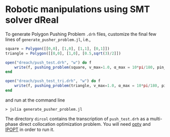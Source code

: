 # Robotic manipulations using SMT solver dReal

To generate Polygon Pushing Problem `.drh` files, customize the final few lines of `generate_pusher_problem.jl`, i.e.,
```julia
square = Polygon([[0,0], [1,0], [1,1], [0,1]])
triangle = Polygon([[0,0], [1,0], [0.5,sqrt(3)/2]])

open("dreach/push_test.drh", "w") do f
    write(f, pushing_problem(square, v_max=1.0, α_max = 10*pi/180, pin_θ=true))
end

open("dreach/push_test_tri.drh", "w") do f
    write(f, pushing_problem(triangle, v_max=1.0, α_max = 10*pi/180, pin_θ=true))
end
```
and run at the command line
```
> julia generate_pusher_problem.jl
```
The directory `dircol` contains the transcription of `push_test.drh` as a multi-phase direct collocation optimization problem. You will need [opty](https://github.com/csu-hmc/opty) and [IPOPT](https://projects.coin-or.org/Ipopt) in order to run it.
